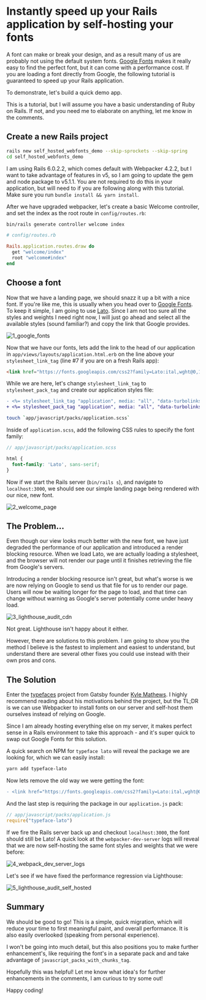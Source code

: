 # Instantly speed up your Rails application by self-hosting your fonts

A font can make or break your design, and as a result many of us are probably not using the default system fonts. [Google Fonts](https://fonts.google.com) makes it really easy to find the perfect font, but it can come with a performance cost. If you are loading a font directly from Google, the following tutorial is guaranteed to speed up your Rails application.

To demonstrate, let's build a quick demo app.

This is a tutorial, but I will assume you have a basic understanding of Ruby on Rails. If not, and you need me to elaborate on anything, let me know in the comments.

## Create a new Rails project

```sh
rails new self_hosted_webfonts_demo --skip-sprockets --skip-spring
cd self_hosted_webfonts_demo
```

I am using Rails 6.0.2.2, which comes default with Webpacker 4.2.2, but I want to take advantage of features in v5, so I am going to update the gem and node package to v5.1.1. You are not required to do this in your application, but will need to if you are following along with this tutorial. Make sure you run `bundle install && yarn install`.

After we have upgraded webpacker, let's create a basic Welcome controller, and set the index as the root route in `config/routes.rb`:

```sh
bin/rails generate controller welcome index
```

```rb
# config/routes.rb

Rails.application.routes.draw do
  get "welcome/index"
  root "welcome#index"
end
```

## Choose a font

Now that we have a landing page, we should snazz it up a bit with a nice font. If you're like me, this is usually when you head over to [Google Fonts](https://fonts.google.com). To keep it simple, I am going to use [Lato](https://fonts.google.com/specimen/Lato). Since I am not too sure all the styles and weights I need right now, I will just go ahead and select all the available styles (sound familiar?) and copy the link that Google provides.

![1_google_fonts](./images/1_google_fonts.png)

Now that we have our fonts, lets add the link to the head of our application in `app/views/layouts/application.html.erb` on the line above your `stylesheet_link_tag` (line #7 if you are on a fresh Rails app):

```html
<link href="https://fonts.googleapis.com/css2?family=Lato:ital,wght@0,100;0,300;0,400;0,700;0,900;1,100;1,300;1,400;1,700;1,900&display=swap" rel="stylesheet">
```

While we are here, let's change `stylesheet_link_tag` to `stylesheet_pack_tag` and create our application styles file:

```diff
- <%= stylesheet_link_tag "application", media: "all", "data-turbolinks-track": "reload" %>
+ <%= stylesheet_pack_tag "application", media: "all", "data-turbolinks-track": "reload" %>
```

```sh
touch `app/javascript/packs/application.scss`
```

Inside of `application.scss`, add the following CSS rules to specify the font family:

```scss
// app/javascript/packs/application.scss

html {
  font-family: 'Lato', sans-serif;
}
```

Now if we start the Rails server (`bin/rails s`), and navigate to `localhost:3000`, we should see our simple landing page being rendered with our nice, new font.

![2_welcome_page](./images/2_welcome_page.png)

## The Problem...

Even though our view looks much better with the new font, we have just degraded the performance of our application and introduced a render blocking resource. When we load Lato, we are actually loading a stylesheet, and the browser will not render our page until it finishes retrieving the file from Google's servers.

Introducing a render blocking resource isn't great, but what's worse is we are now relying on Google to send us that file for us to render our page. Users will now be waiting longer for the page to load, and that time can change without warning as Google's server potentially come under heavy load.

![3_lighthouse_audit_cdn](./images/3_lighthouse_audit_cdn.png)

Not great. Lighthouse isn't happy about it either.

However, there are solutions to this problem. I am going to show you the method I believe is the fastest to implement and easiest to understand, but understand there are several other fixes you could use instead with their own pros and cons.

## The Solution

Enter the [typefaces](https://www.bricolage.io/typefaces-easiest-way-to-self-host-fonts/) project from Gatsby founder [Kyle Mathews](https://twitter.com/kylemathews). I highly recommend reading about his motivations behind the project, but the TL;DR is we can use Webpacker to install fonts on our server and self-host them ourselves instead of relying on Google.

Since I am already hosting everything else on my server, it makes perfect sense in a Rails environment to take this approach - and it's super quick to swap out Google Fonts for this solution.

A quick search on NPM for `typeface lato` will reveal the package we are looking for, which we can easily install:

```sh
yarn add typeface-lato
```

Now lets remove the old way we were getting the font:

```diff
- <link href="https://fonts.googleapis.com/css2?family=Lato:ital,wght@0,100;0,300;0,400;0,700;0,900;1,100;1,300;1,400;1,700;1,900&display=swap" rel="stylesheet">
```

And the last step is requiring the package in our `application.js` pack:

```js
// app/javascript/packs/application.js
require("typeface-lato")
```

If we fire the Rails server back up and checkout `localhost:3000`, the font should still be Lato! A quick look at the `webpacker-dev-server` logs will reveal that we are now self-hosting the same font styles and weights that we were before:

![4_webpack_dev_server_logs](./images/4_webpack_dev_server_logs.png)

Let's see if we have fixed the performance regression via Lighthouse:

![5_lighthouse_audit_self_hosted](./images/5_lighthouse_audit_self_hosted.png)

## Summary

We should be good to go! This is a simple, quick migration, which will reduce your time to first meaningful paint, and overall performance. It is also easily overlooked (speaking from personal experience).

I won't be going into much detail, but this also positions you to make further enhancement's, like requiring the font's in a separate pack and and take advantage of `javascript_packs_with_chunks_tag`.

Hopefully this was helpful! Let me know what idea's for further enhancements in the comments, I am curious to try some out!

Happy coding!
